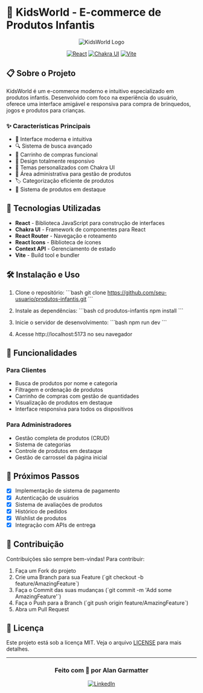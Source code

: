# 🎪 KidsWorld - E-commerce de Produtos Infantis

<div align="center">

![KidsWorld Logo](public/logo.png)

[![React](https://img.shields.io/badge/React-20232A?style=for-the-badge&logo=react&logoColor=61DAFB)](https://reactjs.org/)
[![Chakra UI](https://img.shields.io/badge/Chakra_UI-319795?style=for-the-badge&logo=chakra-ui&logoColor=white)](https://chakra-ui.com/)
[![Vite](https://img.shields.io/badge/Vite-646CFF?style=for-the-badge&logo=vite&logoColor=white)](https://vitejs.dev/)

</div>

## 📋 Sobre o Projeto

KidsWorld é um e-commerce moderno e intuitivo especializado em produtos infantis. Desenvolvido com foco na experiência do usuário, oferece uma interface amigável e responsiva para compra de brinquedos, jogos e produtos para crianças.

### ✨ Características Principais

- 🎯 Interface moderna e intuitiva
- 🔍 Sistema de busca avançado
- 🛒 Carrinho de compras funcional
- 📱 Design totalmente responsivo
- 🎨 Temas personalizados com Chakra UI
- 👥 Área administrativa para gestão de produtos
- 🏷️ Categorização eficiente de produtos
- 🌟 Sistema de produtos em destaque

## 🚀 Tecnologias Utilizadas

- **React** - Biblioteca JavaScript para construção de interfaces
- **Chakra UI** - Framework de componentes para React
- **React Router** - Navegação e roteamento
- **React Icons** - Biblioteca de ícones
- **Context API** - Gerenciamento de estado
- **Vite** - Build tool e bundler

## 🛠️ Instalação e Uso

1. Clone o repositório:
   \`\`\`bash
   git clone https://github.com/seu-usuario/produtos-infantis.git
   \`\`\`

2. Instale as dependências:
   \`\`\`bash
   cd produtos-infantis
   npm install
   \`\`\`

3. Inicie o servidor de desenvolvimento:
   \`\`\`bash
   npm run dev
   \`\`\`

4. Acesse http://localhost:5173 no seu navegador

## 📱 Funcionalidades

### Para Clientes

- Busca de produtos por nome e categoria
- Filtragem e ordenação de produtos
- Carrinho de compras com gestão de quantidades
- Visualização de produtos em destaque
- Interface responsiva para todos os dispositivos

### Para Administradores

- Gestão completa de produtos (CRUD)
- Sistema de categorias
- Controle de produtos em destaque
- Gestão de carrossel da página inicial

## 🎯 Próximos Passos

- [X] Implementação de sistema de pagamento
- [X] Autenticação de usuários
- [X] Sistema de avaliações de produtos
- [X] Histórico de pedidos
- [X] Wishlist de produtos
- [X] Integração com APIs de entrega

## 🤝 Contribuição

Contribuições são sempre bem-vindas! Para contribuir:

1. Faça um Fork do projeto
2. Crie uma Branch para sua Feature (\`git checkout -b feature/AmazingFeature\`)
3. Faça o Commit das suas mudanças (\`git commit -m 'Add some AmazingFeature'\`)
4. Faça o Push para a Branch (\`git push origin feature/AmazingFeature\`)
5. Abra um Pull Request

## 📝 Licença

Este projeto está sob a licença MIT. Veja o arquivo [LICENSE](LICENSE) para mais detalhes.

---

<div align="center">

### Feito com 💚 por Alan Garmatter

[![LinkedIn](https://img.shields.io/badge/LinkedIn-0077B5?style=for-the-badge&logo=linkedin&logoColor=white)](https://www.linkedin.com/in/alan-garmatter-07b3b3295/)

</div>
